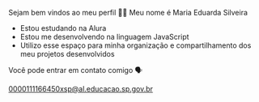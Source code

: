 Sejam bem vindos ao meu perfil 🤍🤍
Meu nome é Maria Eduarda Silveira 

- Estou estudando na Alura
- Estou me desenvolvendo na linguagem JavaScript
- Utilizo esse espaço para minha organização e compartilhamento dos meu projetos desenvolvidos

Você pode entrar em contato comigo 🗣️

0000111166450xsp@al.educacao.sp.gov.br
